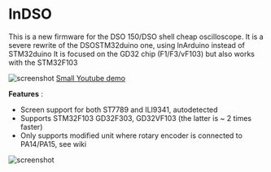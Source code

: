 lnDSO
=============

This is a new firmware for the DSO 150/DSO shell cheap oscilloscope.
It is a severe rewrite of the DSOSTM32duino one, using lnArduino instead of STM32duino
It is focused on the GD32 chip (F1/F3/vF103) but also works with the STM32F103

![screenshot](wiki/yt.png?raw=true "front")
[Small Youtube demo ](https://youtu.be/3X-XcUKmUwo "Youtube")

__Features__ :

* Screen support for both  ST7789 and ILI9341, autodetected
* Supports STM32F103 GD32F303, GD32VF103 (the latter is ~ 2 times faster)
* Only supports modified unit where rotary encoder is connected to PA14/PA15, see wiki


![screenshot](gfx/front.jpg?raw=true "front")

